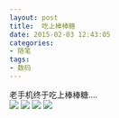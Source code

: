```yaml
---
layout: post
title: 	吃上棒棒糖
date: 2015-02-03 12:43:05
categories:
- 随笔
tags:
- 数码
---
```


老手机终于吃上棒棒糖....      
![](http://i1328.photobucket.com/albums/w532/xwlogic/Screenshot_2015-02-02-13-22-161_zps3ba80c18.png)
![](http://i1328.photobucket.com/albums/w532/xwlogic/Screenshot_2015-02-03-09-47-171_zps0adb24f2.png)
![](http://i1328.photobucket.com/albums/w532/xwlogic/Screenshot_2015-02-03-09-47-381_zpsb40f7a44.png)
![](http://i1328.photobucket.com/albums/w532/xwlogic/Screenshot_2015-02-03-09-51-121_zps57e63258.png)


